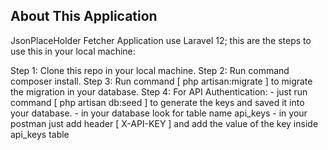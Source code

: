 
## About This Application

JsonPlaceHolder Fetcher Application use Laravel 12; this are the steps to use this in your local machine:

Step 1: Clone this repo in your local machine.
Step 2: Run command composer install.
Step 3: Run command [ php artisan:migrate ] to migrate the migration in your database.
Step 4: For API Authentication:
     - just run command [ php artisan db:seed ] to generate the keys and saved it into your database.
     - in your database look for table name api_keys
     - in your postman just add header [ X-API-KEY ] and add the value of the key inside api_keys table


